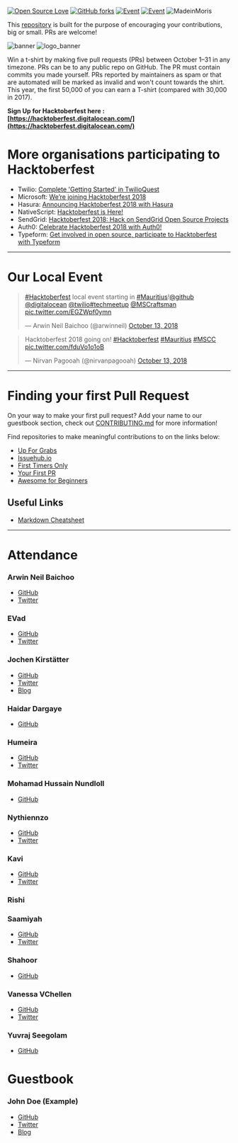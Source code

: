 [![Open Source Love](https://img.shields.io/badge/Open%20Source-%E2%9D%A4-pink.svg)](https://github.com/arwinneil/hacktoberfest-mauritius)  [![GitHub forks](https://img.shields.io/github/forks/arwinneil/hacktoberfest-mauritius.svg)](https://github.com/arwinneil/hacktoberfest-mauritius/network) 
[![Event](https://img.shields.io/badge/event-meetup-red.svg)](https://www.meetup.com/MauritiusSoftwareCraftsmanshipCommunity/events/254965197/)
[![Event](https://img.shields.io/badge/hosted%20by-Extension%20Interactive-blue.svg)](http://extension-interactive.com/)
![MadeinMoris](https://img.shields.io/badge/Made%20in-Moris-green.svg)

This [repository](https://github.com/arwinneil/hacktoberfest-mauritius) is built for the purpose of encouraging your contributions, big or small. PRs are welcome!

![banner](/assets/banner.jpg)
![logo_banner](/assets/hacktoberfest_banner.png)

Win a t-shirt by making five pull requests (PRs) between October 1–31 in any timezone. PRs can be to any public repo on GitHub. The PR must contain commits you made yourself. PRs reported by maintainers as spam or that are automated will be marked as invalid and won't count towards the shirt. This year, the first 50,000 of you can earn a T-shirt (compared with 30,000 in 2017).

__Sign Up for Hacktoberfest here : [https://hacktoberfest.digitalocean.com/](https://hacktoberfest.digitalocean.com/)__

# More organisations participating to Hacktoberfest
- Twilio: [Complete 'Getting Started' in TwilioQuest](https://www.twilio.com/quest)  
- Microsoft: [We’re joining Hacktoberfest 2018](https://open.microsoft.com/2018/09/18/hacktoberfest-2018-microsoft/)
- Hasura: [Announcing Hacktoberfest 2018 with Hasura](https://blog.hasura.io/announcing-hacktoberfest-2018-with-hasura-621045dc9560)
- NativeScript: [Hacktoberfest is Here!](https://www.nativescript.org/blog/hacktoberfest-is-here)
- SendGrid: [Hacktoberfest 2018: Hack on SendGrid Open Source Projects](https://sendgrid.com/blog/hacktoberfest-2018-hack-on-sendgrid-open-source-projects/)
- Auth0: [Celebrate Hacktoberfest 2018 with Auth0!](https://auth0.com/blog/celebrate-hacktoberfest-with-auth0/)
- Typeform: [Get involved in open source, participate to Hacktoberfest with Typeform](https://medium.com/typeforms-engineering-blog/get-involved-in-open-source-participate-to-hacktoberfest-with-typeform-278b4fa4cf19)

---

# Our Local Event
<blockquote class="twitter-tweet" data-lang="en"><p lang="en" dir="ltr"><a href="https://twitter.com/hashtag/Hacktoberfest?src=hash&amp;ref_src=twsrc%5Etfw">#Hacktoberfest</a> local event starting in <a href="https://twitter.com/hashtag/Mauritius?src=hash&amp;ref_src=twsrc%5Etfw">#Mauritius</a>!<a href="https://twitter.com/github?ref_src=twsrc%5Etfw">@github</a> <a href="https://twitter.com/digitalocean?ref_src=twsrc%5Etfw">@digitalocean</a> <a href="https://twitter.com/twilio?ref_src=twsrc%5Etfw">@twilio</a><a href="https://twitter.com/hashtag/techmeetup?src=hash&amp;ref_src=twsrc%5Etfw">#techmeetup</a> <a href="https://twitter.com/MSCraftsman?ref_src=twsrc%5Etfw">@MSCraftsman</a> <a href="https://t.co/EGZWpf0ymn">pic.twitter.com/EGZWpf0ymn</a></p>&mdash; Arwin Neil Baichoo (@arwinneil) <a href="https://twitter.com/arwinneil/status/1051001617670123523?ref_src=twsrc%5Etfw">October 13, 2018</a></blockquote>

<blockquote class="twitter-tweet" data-lang="en"><p lang="en" dir="ltr">Hacktoberfest 2018 going on! <a href="https://twitter.com/hashtag/Hacktoberfest?src=hash&amp;ref_src=twsrc%5Etfw">#Hacktoberfest</a> <a href="https://twitter.com/hashtag/Mauritius?src=hash&amp;ref_src=twsrc%5Etfw">#Mauritius</a> <a href="https://twitter.com/hashtag/MSCC?src=hash&amp;ref_src=twsrc%5Etfw">#MSCC</a> <a href="https://t.co/fduVo1o1oB">pic.twitter.com/fduVo1o1oB</a></p>&mdash; Nirvan Pagooah (@nirvanpagooah) <a href="https://twitter.com/nirvanpagooah/status/1051046806598111233?ref_src=twsrc%5Etfw">October 13, 2018</a></blockquote><script async src="https://platform.twitter.com/widgets.js" charset="utf-8"></script>

---

# Finding your first Pull Request
On your way to make your first pull request? Add your name to our guestbook section, check out [CONTRIBUTING.md](CONTRIBUTING.md) for more information!

Find repositories to make meaningful contributions to on the links below:

- [Up For Grabs](https://up-for-grabs.net/)
- [Issuehub.io](http://issuehub.io/)
- [First Timers Only](https://www.firsttimersonly.com/)
- [Your First PR](http://yourfirstpr.github.io/)
- [Awesome for Beginners](https://github.com/mungell/awesome-for-beginners)

## Useful Links
- [Markdown Cheatsheet](https://github.com/adam-p/markdown-here/wiki/Markdown-Cheatsheet)

---

# Attendance
### Arwin Neil Baichoo
- [GitHub](https://github.com/arwinneil)
- [Twitter](https://twitter.com/arwinneil)

### EVad
- [GitHub](https://github.com/azezezaaa)
- [Twitter](https://twitter.com/azezezaaa)

### Jochen Kirstätter
- [GitHub](https://github.com/jochenkirstaetter)
- [Twitter](https://twitter.com/jkirstaetter)
- [Blog](https://jochen.kirstaetter.name)  

### Haidar Dargaye
-  [GitHub](https://github.com/haidarknightfury)

### Humeira
- [GitHub](https://github.com/Humeira)
- [Twitter](https://twitter.com/echdee)

### Mohamad Hussain Nundloll
- [GitHub](https://github.com/ValerianSA)

### Nythiennzo
- [GitHub](https://github.com/Nythiennzo)
- [Twitter](https://twitter.com/Nythiennzo)

### Kavi
- [GitHub](https://github.com/KnightRag)
- [Twitter](https://twitter.com/Knight_Rag)

### Rishi

### Saamiyah
- [GitHub](https://github.com/saamiyah)
- [Twitter](https://twitter.com/smearthelove)

### Shahoor
- [GitHub](https://github.com/El-Psy-Congrooo)

### Vanessa VChellen
- [GitHub](https://github.com/vchellen)
- [Twitter](https://twitter.com/VanessaChellen)

### Yuvraj Seegolam
- [GitHub](https://github.com/yuvraj108c)

# Guestbook

### John Doe (Example)
 - [GitHub](https://github.com/yourname)  
 - [Twitter](https://twitter.com/yourhandle)  
 - [Blog](https://www.example.com)  
